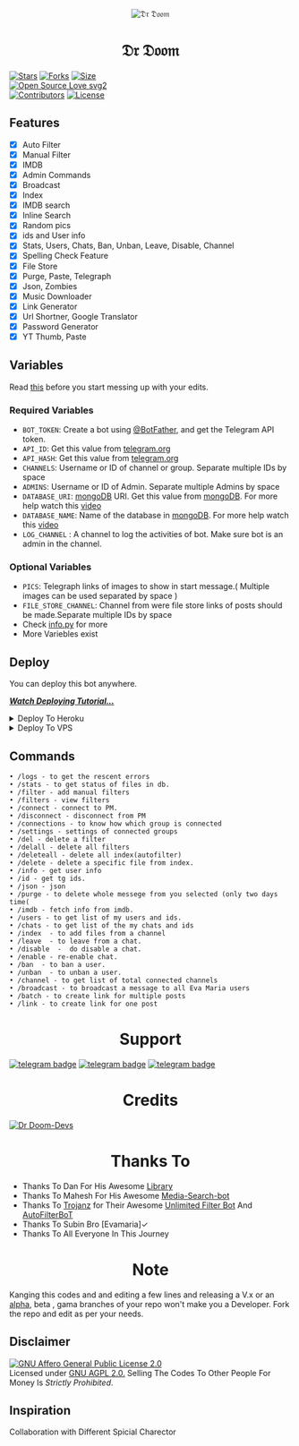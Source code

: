 <p align="center">
  <img src="https://telegra.ph/file/3a7ff2efd3deab9b4b397.jpg" alt="𝔇𝔯 𝔇𝔬𝔬𝔪">
</p>
<h1 align="center">
  <b>𝔇𝔯 𝔇𝔬𝔬𝔪</b>
</h1>


[![Stars](https://img.shields.io/github/stars/SpideyserTG/HulkBusterBot?style=curve-square&color=red)](https://github.com/SpideyserTG/HulkBusterBot/stargazers)
[![Forks](https://img.shields.io/github/forks/SpideyserTG/HulkBusterBot?style=curve-square&color=red)](https://github.com/SpideyserTG/HulkBusterBot/fork)
[![Size](https://img.shields.io/github/repo-size/SpideyserTG/HulkBusterBot?style=curve-square&color=green)](https://github.com/SpideyserTG/HulkBusterBot/)   
[![Open Source Love svg2](https://badges.frapsoft.com/os/v2/open-source.svg?v=103)](https://github.com/SpiderserTG/HulkBusterBot)   
[![Contributors](https://img.shields.io/github/contributors/SpideyserTG/HulkBusterBot?style=curve-square&color=green)](https://github.com/SpideyserTG/HulkBusterBot/graphs/contributors)
[![License](https://img.shields.io/badge/License-AGPL-blue)](https://github.com/SpiderserTG/HulkBusterBot/blob/main/LICENSE)

## Features

- [x] Auto Filter
- [x] Manual Filter
- [x] IMDB
- [x] Admin Commands
- [x] Broadcast
- [x] Index
- [x] IMDB search
- [x] Inline Search
- [x] Random pics
- [x] ids and User info 
- [x] Stats, Users, Chats, Ban, Unban, Leave, Disable, Channel
- [x] Spelling Check Feature
- [x] File Store
- [x] Purge, Paste, Telegraph
- [x] Json, Zombies
- [x] Music Downloader
- [x] Link Generator
- [x] Url Shortner, Google Translator
- [x] Password Generator
- [x] YT Thumb, Paste
## Variables

Read [this](https://telegram.dog/nonokanw/2) before you start messing up with your edits.

### Required Variables
* `BOT_TOKEN`: Create a bot using [@BotFather](https://telegram.dog/BotFather), and get the Telegram API token.
* `API_ID`: Get this value from [telegram.org](https://my.telegram.org/apps)
* `API_HASH`: Get this value from [telegram.org](https://my.telegram.org/apps)
* `CHANNELS`: Username or ID of channel or group. Separate multiple IDs by space
* `ADMINS`: Username or ID of Admin. Separate multiple Admins by space
* `DATABASE_URI`: [mongoDB](https://www.mongodb.com) URI. Get this value from [mongoDB](https://www.mongodb.com). For more help watch this [video](https://youtu.be/1G1XwEOnxxo)
* `DATABASE_NAME`: Name of the database in [mongoDB](https://www.mongodb.com). For more help watch this [video](https://youtu.be/1G1XwEOnxxo)
* `LOG_CHANNEL` : A channel to log the activities of bot. Make sure bot is an admin in the channel.
### Optional Variables
* `PICS`: Telegraph links of images to show in start message.( Multiple images can be used separated by space )
* `FILE_STORE_CHANNEL`: Channel from were file store links of posts should be made.Separate multiple IDs by space
* Check [info.py](https://github.com/SpideyserTG/Hulkbusterbot/blob/master/info.py) for more
* More Variebles exist

## Deploy
You can deploy this bot anywhere.

<i>**[Watch Deploying Tutorial...](https://youtu.be/1G1XwEOnxxo)**</i>

<details><summary>Deploy To Heroku</summary>
<p>
<br>
<a href="https://telegram.dog/XTZ_HerokuBot?start=RXZhbWFyaWFURy9FdmFNYXJpYSBtYXN0ZXI">
  <img src="https://www.herokucdn.com/deploy/button.svg" alt="Deploy">
</a>
</p>
</details>

<details><summary>Deploy To VPS</summary>
<p>
<pre>
git clone https://github.com/SpideyserTG/Hulkbusterbot
# Install Packages
pip3 install -U -r requirements.txt
Edit info.py with variables as given below then run bot
python3 bot.py
</pre>
</p>
</details>


## Commands
```
• /logs - to get the rescent errors
• /stats - to get status of files in db.
• /filter - add manual filters
• /filters - view filters
• /connect - connect to PM.
• /disconnect - disconnect from PM
• /connections - to know how which group is connected
• /settings - settings of connected groups
• /del - delete a filter
• /delall - delete all filters
• /deleteall - delete all index(autofilter)
• /delete - delete a specific file from index.
• /info - get user info
• /id - get tg ids.
• /json - json
• /purge - to delete whole messege from you selected (only two days time(
• /imdb - fetch info from imdb.
• /users - to get list of my users and ids.
• /chats - to get list of the my chats and ids 
• /index  - to add files from a channel
• /leave  - to leave from a chat.
• /disable  -  do disable a chat.
• /enable - re-enable chat.
• /ban  - to ban a user.
• /unban  - to unban a user.
• /channel - to get list of total connected channels
• /broadcast - to broadcast a message to all Eva Maria users
• /batch - to create link for multiple posts
• /link - to create link for one post
```

<h1 align="center">
  <b>Support</b>
</h1>

[![telegram badge](https://img.shields.io/badge/Telegram-Group-30302f?style=flat&logo=telegram)](https://telegram.dog/Starkbotz)
[![telegram badge](https://img.shields.io/badge/Telegram-Group_2-30302f?style=flat&logo=telegram)](https://telegram.dog/mwpro11)
[![telegram badge](https://img.shields.io/badge/Lord_SA-30302f?style=curve-square&logo=telegram)](https://telegram.dog/lord1of5darkness9)

<h1 align="center">
  <b>Credits</b>
</h1>

[![Dr Doom-Devs](https://img.shields.io/static/v1?label=Dr_Doom&message=Devs&color=critical)](https://telegram.dog/lord1of5darkness9)


<h1 align="center">
  <b>Thanks To</b>
</h1>

 - Thanks To Dan For His Awesome [Library](https://github.com/pyrogram/pyrogram)
 - Thanks To Mahesh For His Awesome [Media-Search-bot](https://github.com/Mahesh0253/Media-Search-bot)
 - Thanks To [Trojanz](https://github.com/trojanzhex) for Their Awesome [Unlimited Filter Bot](https://github.com/TroJanzHEX/Unlimited-Filter-Bot) And [AutoFilterBoT](https://github.com/trojanzhex/auto-filter-bot)
 - Thanks To Subin Bro [Evamaria]✓
 - Thanks To All Everyone In This Journey

<h1 align="center">
  <b>Note</b>
</h1>

Kanging this codes and and editing a few lines and releasing a V.x  or an [alpha](https://telegram.dog/subin_works/204), beta , gama branches of your repo won't make you a Developer.
Fork the repo and edit as per your needs.

## Disclaimer
[![GNU Affero General Public License 2.0](https://www.gnu.org/graphics/agplv3-155x51.png)](https://www.gnu.org/licenses/agpl-3.0.en.html#header)    
Licensed under [GNU AGPL 2.0.](https://github.com/SpideyserTG/hulkbuster/blob/master/LICENSE)
Selling The Codes To Other People For Money Is *Strictly Prohibited*.

## Inspiration
 Collaboration with Different Spicial Charector 
